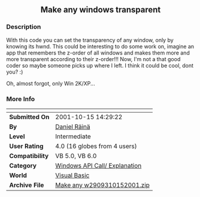 ﻿<div align="center">

## Make any windows transparent


</div>

### Description

With this code you can set the transparency of any window, only by knowing its hwnd. This could be interesting to do some work on, imagine an app that remembers the z-order of all windows and makes them more and more transparent according to their z-order!!! Now, I'm not a that good coder so maybe someone picks up where I left. I think it could be cool, dont you? :)

Oh, almost forgot, only Win 2K/XP...
 
### More Info
 


<span>             |<span>
---                |---
**Submitted On**   |2001-10-15 14:29:22
**By**             |[Daniel Räinä](https://github.com/Planet-Source-Code/PSCIndex/blob/master/ByAuthor/daniel-r-in.md)
**Level**          |Intermediate
**User Rating**    |4.0 (16 globes from 4 users)
**Compatibility**  |VB 5\.0, VB 6\.0
**Category**       |[Windows API Call/ Explanation](https://github.com/Planet-Source-Code/PSCIndex/blob/master/ByCategory/windows-api-call-explanation__1-39.md)
**World**          |[Visual Basic](https://github.com/Planet-Source-Code/PSCIndex/blob/master/ByWorld/visual-basic.md)
**Archive File**   |[Make any w2909310152001\.zip](https://github.com/Planet-Source-Code/daniel-r-in-make-any-windows-transparent__1-28107/archive/master.zip)








